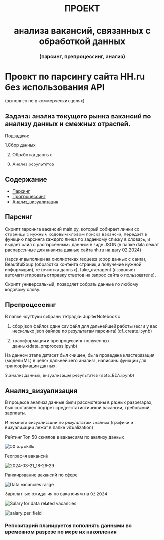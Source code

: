 <h1 align="center">ПРОЕКТ </a> </h1>
<h1 align="center">анализа вакансий, связанных с обработкой данных </a> </h1>
<h3 align="center">(парсинг, препроцессинг, анализ)</h3>

# Проект по парсингу сайта HH.ru без использования API
(выполнен не в коммерческих целях)

## Задача: анализ текущего рынка вакансий по анализу данных и смежных отраслей.
Подзадачи: 

1.Сбор данных

2. Обработка данных
   
3. Анализ результатов

## Содержание
- [Парсинг](#парсинг)
- [Пропроцессинг](#препроцессинг)
- [Анализ_визуализация](#анализ_визуализация)

## Парсинг
Скрипт парсинга вакансий main.py, который собирает линки со страницы с нужным кодовым словом поиска вакансии, передает в функцию парсинга каждого линка по заданному списку в словарь, и выдает файл с распарсенными данным в виде JSON (в папке data лежат распарсенные для анализа данные сайта hh.ru на дату 02.2024)

Парсинг выполнен на библиотеках requests (сбор данных с сайта), BeautifulSoup (обработка контента страниц и получение нужной информации), re (очистка данных), fake_useragent (позволяет автоматизтировать отправку ответов на запрос сайта о пользователе).

Cкрипт универсальный, позводяет собрать данные по любому кодовому слову.

## Препроцессинг
В папке ноутбуки собраны тетрадки JupiterNotebook с

1. сбор json файлов один csv файл для дальнейшей работы (если у вас несколько json файлов по результатам парсинга) (df_create.ipynb)

2. трансформация и препроцессинг полученных данных(data_preprocess.ipynb)

На данном этапе датасет был очищен, была проведена кластеризация (модели ML) в целях дальнейшего анализа, написаны функции для трансорфмации данных. 

3.анализ данных, визуализация результатов (data_EDA.ipynb)

## Анализ_визуализация

В процессе анализа данные были рассмотерны в разных разрезарах, был составлен портрет среднестатистичекой вакансии, требований, зарплаты.

И немного визуализации по результатам анализа (графики и визуализации лежат в папке vizualization)

Рейтинг  Топ 50 скиллов в вакансиям по анализу данных

![50 top skills](https://github.com/TashaGit/Parsing-HH-site/assets/127480709/e3bec5cc-51c7-48e1-82fb-0d0f2bd8d59e)

География вакансий 

![2024-03-21_18-29-29](https://github.com/TashaGit/Parsing-HH-site/assets/127480709/6c37ab6a-b5d4-43de-89bb-40c378d53ca9)


Ранжирование вакансий по сфере

![Data vacancies range](https://github.com/TashaGit/Parsing-HH-site/assets/127480709/9bf68f9e-0d28-4b1e-ad42-de6f3fe17d50)

Зарплатные ожидания по вакансиям на 02.2024

![Salary for data related vacancies](https://github.com/TashaGit/Parsing-HH-site/assets/127480709/72150e36-63c4-468c-aceb-e9e6b2260a2c)

![salary_per_field](https://github.com/TashaGit/Parsing-HH-site/assets/127480709/3b5fb345-12d2-42dd-bc68-70c2a619e6b9)

### Репозитарий планируется пополнять данными во временном разрезе по мере их накопления

